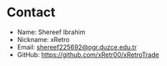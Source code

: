 # Contact

- Name: Shereef Ibrahim
- Nickname: xRetro
- Email: shereef225692@ogr.duzce.edu.tr
- GitHub: https://github.com/xRetr00/xRetroTrade

